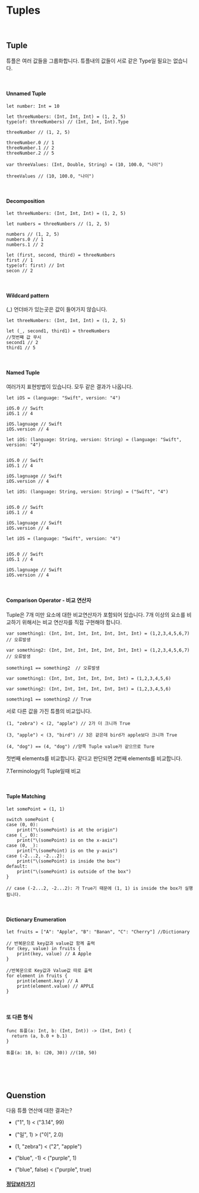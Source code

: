 # Tuples

<br>

## Tuple
튜플은 여러 값들을 그룹화합니다. 튜플내의 값들이 서로 같은 Type일 필요는 없습니다.

<br>

#### Unnamed Tuple

```
let number: Int = 10

let threeNumbers: (Int, Int, Int) = (1, 2, 5)
type(of: threeNumbers) // (Int, Int, Int).Type

threeNumber // (1, 2, 5)

threeNumber.0 // 1
threeNumber.1 // 2
threeNumber.2 // 5
```

```
var threeValues: (Int, Double, String) = (10, 100.0, "나이")

threeValues // (10, 100.0, "나이")
```

<br>

#### Decomposition

```
let threeNumbers: (Int, Int, Int) = (1, 2, 5)

let numbers = threeNumbers // (1, 2, 5)

numbers // (1, 2, 5)
numbers.0 // 1
numbers.1 // 2

let (first, second, third) = threeNumbers
first // 1
type(of: first) // Int
secon // 2
```

<br>

#### Wildcard pattern

(_) 언더바가 있는곳은 값이 들어가지 않습니다.

```
let threeNumbers: (Int, Int, Int) = (1, 2, 5)

let (_, second1, third1) = threeNumbers
//첫번째 값 무시
second1 // 2
third1 // 5
```

<br>

#### Named Tuple

여러가지 표현방법이 있습니다. 모두 같은 결과가 나옵니다.

```
let iOS = (language: "Swift", version: "4")

iOS.0 // Swift
iOS.1 // 4

iOS.lagnuage // Swift
iOS.version // 4
```

```
let iOS: (language: String, version: String) = (language: "Swift", version: "4")


iOS.0 // Swift
iOS.1 // 4

iOS.lagnuage // Swift
iOS.version // 4
```

```
let iOS: (language: String, version: String) = ("Swift", "4")


iOS.0 // Swift
iOS.1 // 4

iOS.lagnuage // Swift
iOS.version // 4
```

```
let iOS = (language: "Swift", version: "4")


iOS.0 // Swift
iOS.1 // 4

iOS.lagnuage // Swift
iOS.version // 4
```

<br>

#### Comparison Operator - 비교 연산자

Tuple은 7개 미만 요소에 대한 비교연산자가 포함되어 있습니다. 7개 이상의 요소를 비교하기 위해서는 비교 연산자를 직접 구현해야 합니다.

```
var something1: (Int, Int, Int, Int, Int, Int, Int) = (1,2,3,4,5,6,7) // 오류발생

var something2: (Int, Int, Int, Int, Int, Int, Int) = (1,2,3,4,5,6,7) // 오류발생

something1 == something2  // 오류발생
```

```
var something1: (Int, Int, Int, Int, Int, Int) = (1,2,3,4,5,6)

var something2: (Int, Int, Int, Int, Int, Int) = (1,2,3,4,5,6)

something1 == something2 // True
```

서로 다른 값을 가진 튜플의 비교입니다.

```
(1, "zebra") < (2, "apple") // 2가 더 크니까 True

(3, "apple") < (3, "bird") // 3은 같은데 bird가 apple보다 크니까 True

(4, "dog") == (4, "dog") //양쪽 Tuple value가 같으므로 Ture
```

첫번째 elements를 비교합니다. 같다고 판단되면 2번째 elements를 비교합니다.

7.Terminology의 Tuple일때 비교

<br>

#### Tuple Matching

```
let somePoint = (1, 1)

switch somePoint {
case (0, 0):
	print("\(somePoint) is at the origin")
case (_, 0):
	print("\(somePoint) is on the x-axis")
case (0, _):
	print("\(somePoint) is on the y-axis")
case (-2...2, -2...2):
	print("\(somePoint) is inside the box")
default:
	print("\(somePoint) is outside of the box")
}

// case (-2...2, -2...2): 가 True기 때문에 (1, 1) is inside the box가 실행됩니다.
```

<br>

#### Dictionary Enumeration

```
let fruits = ["A": "Apple", "B": "Banan", "C": "Cherry"] //Dictionary

// 반복문으로 key값과 value값 함께 출력
for (key, value) in fruits {
	print(key, value) // A Apple
}

//반복문으로 Key값과 Value값 따로 출력
for element in fruits {
	print(element.key) // A
    print(element.value) // APPLE
}
```

<br>

#### 또 다른 형식

```
func 튜플(a: Int, b: (Int, Int)) -> (Int, Int) {
  return (a, b.0 + b.1)
}

튜플(a: 10, b: (20, 30)) //(10, 50)
```




<br>
<br>
<br>

## Quenstion

 다음 튜플 연산에 대한 결과는?
 
 - ("1", 1) < ("3.14", 99)
 
 - ("일", 1) > ("이", 2.0)
 
 - (1, "zebra") < ("2", "apple")
 
 - ("blue", -1) < ("purple", 1)

 - ("blue", false) < ("purple", true)

#### [정답보러가기](https://github.com/JhDAT/Swift/blob/master/Swift/12.Answers%20Tuples.md)